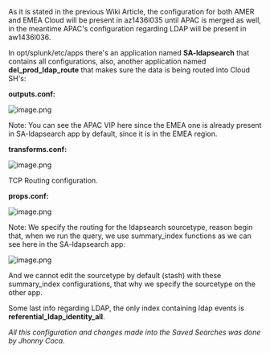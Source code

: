As it is stated in the previous Wiki Article, the configuration for both AMER and EMEA Cloud will be present in az1436l035 until APAC is merged as well, in the meantime APAC's configuration regarding LDAP will be present in aw1436l036.

In opt/splunk/etc/apps there's an application named **SA-ldapsearch** that contains all configurations, also, another application named **del_prod_ldap_route** that makes sure the data is being routed into Cloud SH's:

**outputs.conf:**

![image.png](/.attachments/image-45003747-c3a7-4630-bb6f-41521bd28900.png)

Note: You can see the APAC VIP here since the EMEA one is already present in SA-ldapsearch app by default, since it is in the EMEA region.

**transforms.conf:**

![image.png](/.attachments/image-9c0de57c-7547-4824-a1f1-865b0a0d29f2.png)

TCP Routing configuration.

**props.conf:**

![image.png](/.attachments/image-4190448d-183f-48fe-8f2f-a55bc96022b9.png)

Note: We specify the routing for the ldapsearch sourcetype, reason begin that, when we run the query, we use summary_index functions as we can see here in the SA-ldapsearch app:

![image.png](/.attachments/image-4b578d07-2996-4638-8f11-0fa1e0623694.png)

And we cannot edit the sourcetype by default (stash) with these summary_index configurations, that why we specify the sourcetype on the other app.


Some last info regarding LDAP, the only index containing ldap events is **referential_ldap_identity_all**.

_All this configuration and changes made into the Saved Searches was done by Jhonny Coca._

